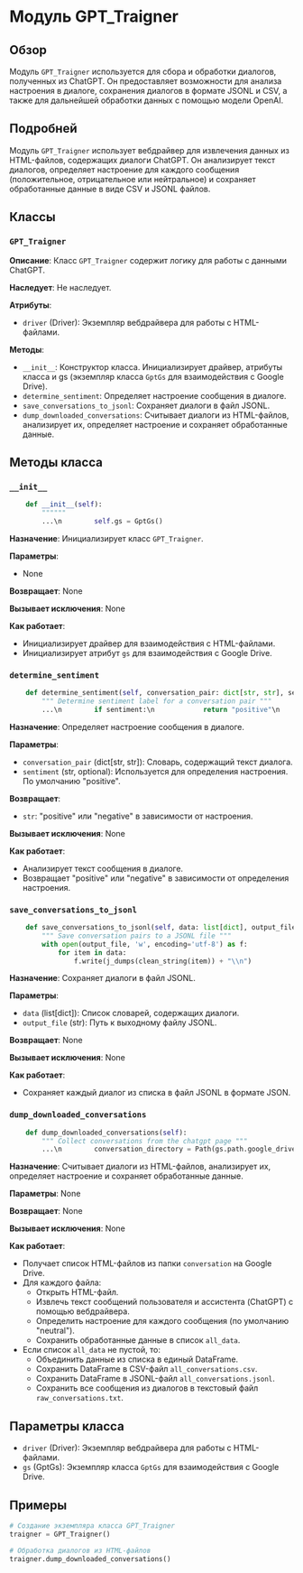 # Модуль GPT_Traigner

## Обзор

Модуль `GPT_Traigner` используется для сбора и обработки диалогов, полученных из ChatGPT.  Он предоставляет возможности для анализа настроения в диалоге, сохранения диалогов в формате JSONL и CSV, а также для дальнейшей обработки данных с помощью модели OpenAI.

## Подробней

Модуль `GPT_Traigner` использует вебдрайвер для извлечения данных из HTML-файлов, содержащих диалоги ChatGPT. Он анализирует текст диалогов, определяет настроение для каждого сообщения (положительное, отрицательное или нейтральное) и сохраняет обработанные данные в виде CSV и JSONL файлов. 

## Классы

### `GPT_Traigner`

**Описание**: Класс `GPT_Traigner` содержит логику для работы с данными ChatGPT. 

**Наследует**: Не наследует.

**Атрибуты**:

 - `driver` (Driver): Экземпляр вебдрайвера для работы с HTML-файлами.

**Методы**:

 - `__init__`: Конструктор класса. Инициализирует драйвер, атрибуты класса и gs (экземпляр класса `GptGs` для взаимодействия с Google Drive).
 - `determine_sentiment`: Определяет настроение сообщения в диалоге.
 - `save_conversations_to_jsonl`: Сохраняет диалоги в файл JSONL.
 - `dump_downloaded_conversations`: Считывает диалоги из HTML-файлов, анализирует их, определяет настроение и сохраняет обработанные данные.

## Методы класса

### `__init__`

```python
    def __init__(self):
        """"""
        ...\n        self.gs = GptGs()
```

**Назначение**: Инициализирует класс `GPT_Traigner`.

**Параметры**: 

 -  None

**Возвращает**: None

**Вызывает исключения**: None

**Как работает**:

 - Инициализирует драйвер для взаимодействия с HTML-файлами.
 - Инициализирует атрибут `gs` для взаимодействия с Google Drive.

### `determine_sentiment`

```python
    def determine_sentiment(self, conversation_pair: dict[str, str], sentiment: str = 'positive') -> str:
        """ Determine sentiment label for a conversation pair """
        ...\n        if sentiment:\n            return "positive"\n        else:\n            return "negative"
```

**Назначение**: Определяет настроение сообщения в диалоге.

**Параметры**:

 - `conversation_pair` (dict[str, str]): Словарь, содержащий текст диалога.
 - `sentiment` (str, optional):  Используется для определения настроения. По умолчанию "positive".

**Возвращает**: 

 - `str`: "positive" или "negative" в зависимости от настроения.

**Вызывает исключения**: None

**Как работает**:

 - Анализирует текст сообщения в диалоге.
 - Возвращает "positive" или "negative" в зависимости от определения настроения.

### `save_conversations_to_jsonl`

```python
    def save_conversations_to_jsonl(self, data: list[dict], output_file: str):
        """ Save conversation pairs to a JSONL file """
        with open(output_file, 'w', encoding='utf-8') as f:
            for item in data:
                f.write(j_dumps(clean_string(item)) + "\\n")
```

**Назначение**: Сохраняет диалоги в файл JSONL.

**Параметры**:

 - `data` (list[dict]): Список словарей, содержащих диалоги.
 - `output_file` (str): Путь к выходному файлу JSONL.

**Возвращает**: None

**Вызывает исключения**: None

**Как работает**:

 - Сохраняет каждый диалог из списка в файл JSONL в формате JSON.

### `dump_downloaded_conversations`

```python
    def dump_downloaded_conversations(self):
        """ Collect conversations from the chatgpt page """
        ...\n        conversation_directory = Path(gs.path.google_drive / \'chat_gpt\' / \'conversation\')\n        html_files = conversation_directory.glob("*.html")\n\n        all_data = []\n        counter: int = 0  # <- counter\n\n        for local_file_path in html_files:\n            # Get the HTML content\n            file_uri = local_file_path.resolve().as_uri()\n            self.driver.get_url(file_uri)\n            \n            user_elements = self.driver.execute_locator(locator.user)\n            assistant_elements = self.driver.execute_locator(locator.assistant)\n            \n            user_content = [element.text for element in user_elements] if isinstance(user_elements, list) else [user_elements.text] if user_elements  else None\n            assistant_content = [element.text for element in assistant_elements] if isinstance(assistant_elements, list) else [assistant_elements.text] if assistant_elements  else None\n\n            if not user_content and not assistant_content:\n                logger.error(f"Где данные?")\n                continue\n\n            for user_text, assistant_text in zip_longest(user_content, assistant_content):\n                if user_text and assistant_text:\n                    data = {\n                        \'role\': [\'user\', \'assistant\'],\n                        \'content\': [clean_string(user_text), clean_string(assistant_text)],\n                        \'sentiment\': [\'neutral\', \'neutral\']\n                    }\n                    all_data.append(pd.DataFrame(data))\n                    print(f\'{counter} - {local_file_path}\')\n                    counter += 1\n\n        if all_data:\n            all_data_df = pd.concat(all_data, ignore_index=True)\n\n            # Save all accumulated results to a single CSV file\n            csv_file_path = gs.path.google_drive / \'chat_gpt\' / \'conversation\' / \'all_conversations.csv\'\n            all_data_df.to_csv(csv_file_path, index=False, encoding=\'utf-8\')\n\n            # Save all accumulated results to a single JSONL file\n            jsonl_file_path = gs.path.google_drive / \'chat_gpt\' / \'conversation\' / \'all_conversations.jsonl\'\n            all_data_df.to_json(jsonl_file_path, orient=\'records\', lines=True, force_ascii=False)\n            \n            # Save raw conversations to a single line without formatting\n            raw_conversations = \' \'.join(all_data_df[\'content\'].dropna().tolist())\n            raw_file_path = gs.path.google_drive / \'chat_gpt\' / \'conversation\' / \'raw_conversations.txt\'\n            with open(raw_file_path, \'w\', encoding=\'utf-8\') as raw_file:\n                raw_file.write(raw_conversations)
```

**Назначение**: Считывает диалоги из HTML-файлов, анализирует их, определяет настроение и сохраняет обработанные данные.

**Параметры**: None

**Возвращает**: None

**Вызывает исключения**: None

**Как работает**:

 - Получает список HTML-файлов из папки `conversation` на Google Drive.
 - Для каждого файла:
    - Открыть HTML-файл.
    - Извлечь текст сообщений пользователя и ассистента (ChatGPT) с помощью вебдрайвера.
    - Определить настроение для каждого сообщения (по умолчанию "neutral").
    - Сохранить обработанные данные в список `all_data`.
 - Если список `all_data` не пустой, то:
    - Объединить данные из списка в единый DataFrame.
    - Сохранить DataFrame в CSV-файл `all_conversations.csv`.
    - Сохранить DataFrame в JSONL-файл `all_conversations.jsonl`.
    - Сохранить все сообщения из диалогов в текстовый файл `raw_conversations.txt`.

## Параметры класса

 - `driver` (Driver): Экземпляр вебдрайвера для работы с HTML-файлами.
 - `gs` (GptGs): Экземпляр класса `GptGs` для взаимодействия с Google Drive.

## Примеры

```python
# Создание экземпляра класса GPT_Traigner
traigner = GPT_Traigner()

# Обработка диалогов из HTML-файлов
traigner.dump_downloaded_conversations()
